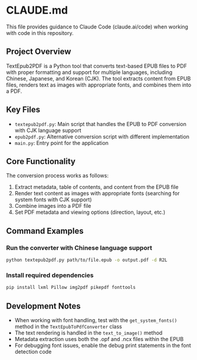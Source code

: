 # CLAUDE.md

This file provides guidance to Claude Code (claude.ai/code) when working with code in this repository.

## Project Overview

TextEpub2PDF is a Python tool that converts text-based EPUB files to PDF with proper formatting and support for multiple languages, including Chinese, Japanese, and Korean (CJK). The tool extracts content from EPUB files, renders text as images with appropriate fonts, and combines them into a PDF.

## Key Files

- `textepub2pdf.py`: Main script that handles the EPUB to PDF conversion with CJK language support
- `epub2pdf.py`: Alternative conversion script with different implementation
- `main.py`: Entry point for the application

## Core Functionality

The conversion process works as follows:
1. Extract metadata, table of contents, and content from the EPUB file
2. Render text content as images with appropriate fonts (searching for system fonts with CJK support)
3. Combine images into a PDF file
4. Set PDF metadata and viewing options (direction, layout, etc.)

## Command Examples

### Run the converter with Chinese language support

```bash
python textepub2pdf.py path/to/file.epub -o output.pdf -d R2L
```

### Install required dependencies

```bash
pip install lxml Pillow img2pdf pikepdf fonttools
```

## Development Notes

- When working with font handling, test with the `get_system_fonts()` method in the `TextEpubToPdfConverter` class
- The text rendering is handled in the `text_to_image()` method
- Metadata extraction uses both the .opf and .ncx files within the EPUB
- For debugging font issues, enable the debug print statements in the font detection code
